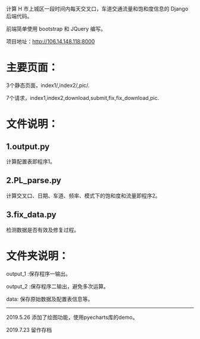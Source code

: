 计算 H 市上城区一段时间内每天交叉口，车道交通流量和饱和度信息的 Django 后端代码。

前端简单使用 bootstrap 和 JQuery 编写。

项目地址：http://106.14.148.118:8000

# 主要页面：

3个静态页面，index1/,index2/,pic/.

7个请求，index1,index2,download,submit,fix,fix_download,pic.

# 文件说明：

## 1.output.py

计算配置表即程序1。

## 2.PL_parse.py 

计算交叉口、日期、车道、频率、模式下的饱和度和流量即程序2。

## 3.fix_data.py

检测数据是否有效及修复过程。

# 文件夹说明：

output_1 :保存程序一输出。

output_2 :保存程序二输出，避免多次运算。

data: 保存原始数据及配置表信息等。

------------------------------

2019.5.26 添加了绘图功能，使用pyecharts库的demo。

2019.7.23 留作存档
